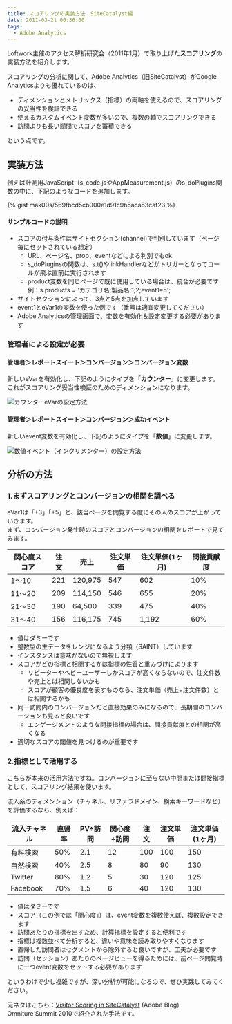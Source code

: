 ```yaml
---
title: スコアリングの実装方法：SiteCatalyst編
date: 2011-03-21 00:36:00
tags:
  - Adobe Analytics
---
```


Loftwork主催のアクセス解析研究会（2011年1月）で取り上げた**スコアリング**の実装方法を紹介します。

スコアリングの分析に関して、Adobe Analytics（旧SiteCatalyst）がGoogle Analyticsよりも優れているのは、

* ディメンションとメトリックス（指標）の両軸を使えるので、スコアリングの妥当性を検証できる
* 使えるカスタムイベント変数が多いので、複数の軸でスコアリングできる
* 訪問よりも長い期間でスコアを蓄積できる

という点です。

## 実装方法

例えば計測用JavaScript（s_code.jsやAppMeasurement.js）のs_doPlugins関数の中に、下記のようなコードを追加します。

{% gist mak00s/569fbcd5cb000e1d91c9b5aca53caf23 %}

#### サンプルコードの説明

* スコアの付与条件はサイトセクション(channel)で判別しています（ページ毎にセットされている想定） 
  * URL、ページ名、prop、eventなどによる判別でもok
  * s_doPluginsの関数は、s.t()やlinkHandlerなどがトリガーとなってコールが飛ぶ直前に実行されます
  * product変数を同じページで既に使用している場合は、統合が必要です  
例：s.products = 'カテゴリ名;製品名;1;2;event1=5';
* サイトセクションによって、3点と5点を加点しています
* event1とeVar1の変数を使った例です（番号は適宜変更してください）
* Adobe Analyticsの管理画面で、変数を有効化＆設定変更する必要があります

### 管理者による設定が必要

#### 管理者＞レポートスイート＞コンバージョン＞コンバージョン変数

新しいeVarを有効化し、下記のようにタイプを「**カウンター**」に変更します。これがスコアリング妥当性検証のためのディメンションになります。

![カウンターeVarの設定方法](/images/adobe/sc-config-evar-counter.png)

#### 管理者＞レポートスイート＞コンバージョン＞成功イベント

新しいevent変数を有効化し、下記のようにタイプを「**数値**」に変更します。

![数値イベント（インクリメンター）の設定方法](/images/adobe/sc-config-event-numeric.png)

## 分析の方法

### 1.まずスコアリングとコンバージョンの相関を調べる

eVar1は「+3」「+5」と、該当ページを閲覧する度にその人のスコアが上がっていきます。  
まず、コンバージョン発生時のスコアとコンバージョンの相関をレポートで見てみます。

| 関心度スコア | 注文 | 売上    | 注文単価 | 注文単価(1ヶ月) | 間接貢献度 |
|--------------|------|---------|----------|-----------------|------------|
| 1～10        | 221  | 120,975 | 547      | 602             | 10%        |
| 11～20       | 209  | 114,150 | 546      | 655             | 20%        |
| 21～30       | 190  | 64,500  | 339      | 475             | 40%        |
| 31～40       | 156  | 116,175 | 745      | 1,192           | 60%        |

  * 値はダミーです
  * 整数型の生データをレンジになるよう分類（SAINT）しています
  * インスタンスは意味がないので無視します
  * スコアがどの指標と相関するかは指標の性質と重みづけによります 
    * リピーターやヘビーユーザーしかスコアが高くならないので、注文件数や売上とは相関しないかも
    * スコアが顧客の優良度を表すものなら、注文単価（売上÷注文件数）とは相関するかも
  * 同一訪問内のコンバージョンだと直接効果のみになるので、長期間のコンバージョンも見ると良いです 
    * エンゲージメントのような間接指標の場合は、間接貢献度との相関が高くなる
  * 適切なスコアの閾値を見つけるのが重要です

### 2.指標として活用する

こちらが本来の活用方法ですね。コンバージョンに至らない中間または間接指標として、スコアリング結果を使います。

流入系のディメンション（チャネル、リファラドメイン、検索キーワードなど）を評価するなら、例えば：

| 流入チャネル | 直帰率 | PV÷訪問 | 関心度÷訪問 | 注文 | 注文単価 | 注文単価(1ヶ月) |
|--------------|--------|---------|-------------|------|----------|-----------------|
| 有料検索     | 50%    | 2.1     | 12          | 100  | 100      | 150             |
| 自然検索     | 40%    | 2.5     | 8           | 80   | 90       | 130             |
| Twitter      | 80%    | 1.2     | 5           | 30   | 120      | 125             |
| Facebook     | 70%    | 1.5     | 6           | 40   | 120      | 130             |

* 値はダミーです
* スコア（この例では「関心度」）は、event変数を複数使えば、複数設定できます
* 訪問あたりの指標を出すため、計算指標を設定すると便利です
* 指標は複数並べて分析すると、違いや意味を読み取りやすくなります
* 直帰した訪問者はセグメントから除外すると良いですが、工夫が必要です
* 訪問（セッション）あたりのページビューを得るためには、前ページ閲覧時に一つevent変数をセットする必要があります

というわけで少し複雑ですが、深い分析が可能になるので、ぜひ実践してみてください。

元ネタはこちら：[Visitor Scoring in SiteCatalyst](https://theblog.adobe.com/summit-topic-1-visitor-scoring-in-sitecatalyst) (Adobe Blog)  
Omniture Summit 2010で紹介された手法です。